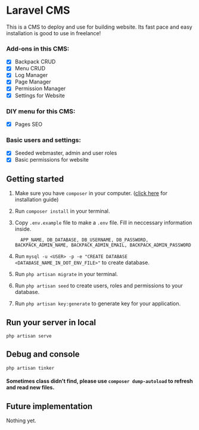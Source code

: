 # Laravel CMS

This is a CMS to deploy and use for building website. Its fast pace and easy installation is good to use in freelance!

### Add-ons in this CMS:

- [x] Backpack CRUD
- [x] Menu CRUD
- [x] Log Manager
- [x] Page Manager
- [x] Permission Manager
- [x] Settings for Website

### DIY menu for this CMS:

- [x] Pages SEO

### Basic users and settings:

- [x] Seeded webmaster, admin and user roles
- [x] Basic permissions for website

## Getting started

1. Make sure you have `composer` in your computer. ([click here](https://getcomposer.org/download/) for installation guide)
2. Run `composer install` in your terminal.
3. Copy `.env.example` file to make a `.env` file. Fill in neccessary information inside.

    ```
      APP_NAME, DB_DATABASE, DB_USERNAME, DB_PASSWORD, BACKPACK_ADMIN_NAME, BACKPACK_ADMIN_EMAIL, BACKPACK_ADMIN_PASSWORD
    ```
4. Run `mysql -u <USER> -p -e "CREATE DATABASE <DATABASE_NAME_IN_DOT_ENV_FILE>"` to create database.
5. Run `php artisan migrate` in your terminal.
6. Run `php artisan seed` to create users, roles and permissions to your database.
7. Run `php artisan key:generate` to generate key for your application.

## Run your server in local

`php artisan serve`

## Debug and console

`php artisan tinker`

#### Sometimes class didn't find, please use `composer dump-autoload` to refresh and read new files.

## Future implementation

Nothing yet.
